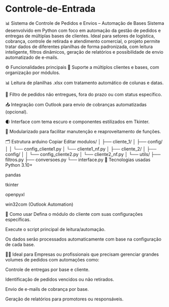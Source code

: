 # Controle-de-Entrada
📊 Sistema de Controle de Pedidos e Envios – Automação de Bases
Sistema desenvolvido em Python com foco em automação da gestão de pedidos e entregas de múltiplas bases de clientes. Ideal para setores de logística, cobrança, controle de retirada e atendimento comercial, o projeto permite tratar dados de diferentes planilhas de forma padronizada, com leitura inteligente, filtros dinâmicos, geração de relatórios e possibilidade de envio automatizado de e-mails.

⚙️ Funcionalidades principais
📁 Suporte a múltiplos clientes e bases, com organização por módulos.

📊 Leitura de planilhas .xlsx com tratamento automático de colunas e datas.

📌 Filtro de pedidos não entregues, fora do prazo ou com status específico.

📤 Integração com Outlook para envio de cobranças automatizadas (opcional).

🌒 Interface com tema escuro e componentes estilizados em Tkinter.

🧠 Modularizado para facilitar manutenção e reaproveitamento de funções.

🗂 Estrutura
arduino
Copiar
Editar
modulos/
│
├── cliente_1/
│   ├── config/
│   │   └── config_cliente1.py
│   └── cliente1_nf.py
│
├── cliente_2/
│   ├── config/
│   │   └── config_cliente2.py
│   └── cliente2_nf.py
│
└── utils/
    ├── filtros.py
    ├── conversoes.py
    └── interface.py
🚀 Tecnologias usadas
Python 3.10+

pandas

tkinter

openpyxl

win32com (Outlook Automation)

🔧 Como usar
Defina o módulo do cliente com suas configurações específicas.

Execute o script principal de leitura/automação.

Os dados serão processados automaticamente com base na configuração de cada base.

👨‍💼 Ideal para
Empresas ou profissionais que precisam gerenciar grandes volumes de pedidos com automações como:

Controle de entregas por base e cliente.

Identificação de pedidos vencidos ou não retirados.

Envio de e-mails de cobrança por base.

Geração de relatórios para promotores ou responsáveis.


